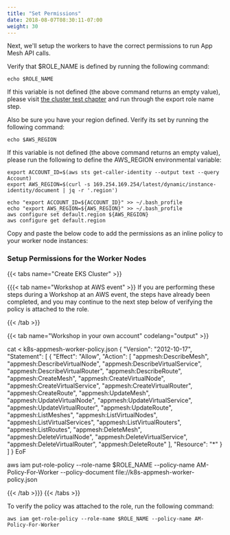 ```yaml
---
title: "Set Permissions"
date: 2018-08-07T08:30:11-07:00
weight: 30
---
```


Next, we'll setup the workers to have the correct permissions to run App Mesh API calls.

Verify that $ROLE_NAME is defined by running the following command:

```
echo $ROLE_NAME
```

If this variable is not defined (the above command returns an empty value), please visit [the cluster test chapter](../../../eksctl/test) and run through the export role name step.

Also be sure you have your region defined.  Verify its set by running the following command:

```
echo $AWS_REGION
```

If this variable is not defined (the above command returns an empty value), please run the following to define the AWS_REGION environmental variable:

```
export ACCOUNT_ID=$(aws sts get-caller-identity --output text --query Account)
export AWS_REGION=$(curl -s 169.254.169.254/latest/dynamic/instance-identity/document | jq -r '.region')

echo "export ACCOUNT_ID=${ACCOUNT_ID}" >> ~/.bash_profile
echo "export AWS_REGION=${AWS_REGION}" >> ~/.bash_profile
aws configure set default.region ${AWS_REGION}
aws configure get default.region
```



Copy and paste the below code to add the permissions as an inline policy to your worker node instances:

### Setup Permissions for the Worker Nodes
{{< tabs name="Create EKS Cluster" >}}

{{{< tab name="Workshop at AWS event"  >}}
If you are performing these steps during a Workshop at an AWS event, the steps have already been completed, and you may continue to the next step below of verifying the policy is attached to the role.

{{< /tab >}}

{{< tab name="Workshop in your own account" codelang="output" >}}


cat <<EoF > k8s-appmesh-worker-policy.json
{
  "Version": "2012-10-17",
  "Statement": [
    {
      "Effect": "Allow",
      "Action": [
        "appmesh:DescribeMesh",
        "appmesh:DescribeVirtualNode",
        "appmesh:DescribeVirtualService",
        "appmesh:DescribeVirtualRouter",
        "appmesh:DescribeRoute",
        "appmesh:CreateMesh",
        "appmesh:CreateVirtualNode",
        "appmesh:CreateVirtualService",
        "appmesh:CreateVirtualRouter",
        "appmesh:CreateRoute",
        "appmesh:UpdateMesh",
        "appmesh:UpdateVirtualNode",
        "appmesh:UpdateVirtualService",
        "appmesh:UpdateVirtualRouter",
        "appmesh:UpdateRoute",
        "appmesh:ListMeshes",
        "appmesh:ListVirtualNodes",
        "appmesh:ListVirtualServices",
        "appmesh:ListVirtualRouters",
        "appmesh:ListRoutes",
        "appmesh:DeleteMesh",
        "appmesh:DeleteVirtualNode",
        "appmesh:DeleteVirtualService",
        "appmesh:DeleteVirtualRouter",
        "appmesh:DeleteRoute"
  ],
      "Resource": "*"
    }
  ]
}
EoF

aws iam put-role-policy --role-name $ROLE_NAME --policy-name AM-Policy-For-Worker --policy-document file://k8s-appmesh-worker-policy.json

{{< /tab >}}}
{{< /tabs >}}

To verify the policy was attached to the role, run the following command:

```
aws iam get-role-policy --role-name $ROLE_NAME --policy-name AM-Policy-For-Worker
```
